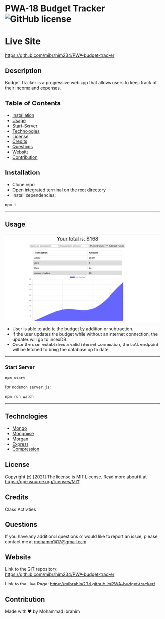# PWA-18 Budget Tracker ![GitHub license](https://img.shields.io/badge/license-MIT%20License-blue.svg)
# Live Site
https://github.com/mibrahim234/PWA-budget-tracker
## Description 
Budget Tracker is a progressive web app that allows users to keep track of their income and expenses.
## Table of Contents
* [Installation](#installation)
* [Usage](#usage)
* [Start-Server](#start-server)
* [Technologies](#technologies)
* [License](#license)
* [Credits](#credits)
* [Questions](#questions)
* [Website](#website)
* [Contribution](#contribution)


## Installation
- Clone repo
- Open integrated terminal on the root directory
- Install dependencies :

```
npm i
```

---

## Usage 
![screenshot](./readme/pwa.png)

- User is able to add to the budget by addition or subtraction.
- If the user updates the budget while without an internet connection, the updates will go to indexDB.
- Once the user establishes a valid internet connection, the `bulk` endpoint will be fetched to bring the database up to date.

---
### Start Server

```
npm start
```

for `nodemon server.js`:

```
npm run watch
```

---

## Technologies

- [Mongo](https://www.mongodb.com/)
- [Mongoose](https://mongoosejs.com/docs/)
- [Morgan](https://www.npmjs.com/package/morgan)
- [Express](https://www.npmjs.com/package/express-session)
- [Compression](https://www.npmjs.com/package/compression)


## License
Copyright (c) [2021]
The license is MIT License. 
Read more about it at https://opensource.org/licenses/MIT.
## Credits
Class Activities

## Questions
If you have any additional questions or would like to report an issue, please contact me at mohamm1417@gmail.com

## Website
Link to the GIT repository: <br>
https://github.com/mibrahim234/PWA-budget-tracker

Link to the Live Page: 
https://mibrahim234.github.io/PWA-budget-tracker/

## Contribution
Made with ❤️ by Mohammad Ibrahim